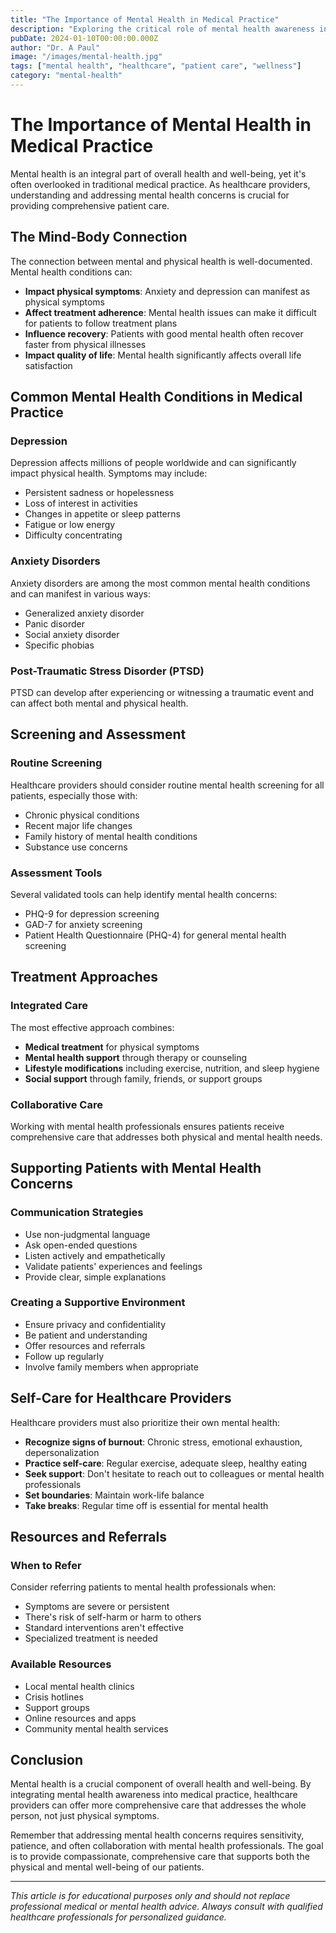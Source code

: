 ```yaml
---
title: "The Importance of Mental Health in Medical Practice"
description: "Exploring the critical role of mental health awareness in healthcare, its impact on patient outcomes, and strategies for healthcare providers to better support their patients."
pubDate: 2024-01-10T00:00:00.000Z
author: "Dr. A Paul"
image: "/images/mental-health.jpg"
tags: ["mental health", "healthcare", "patient care", "wellness"]
category: "mental-health"
---
```


# The Importance of Mental Health in Medical Practice

Mental health is an integral part of overall health and well-being, yet it's often overlooked in traditional medical practice. As healthcare providers, understanding and addressing mental health concerns is crucial for providing comprehensive patient care.

## The Mind-Body Connection

The connection between mental and physical health is well-documented. Mental health conditions can:

- **Impact physical symptoms**: Anxiety and depression can manifest as physical symptoms
- **Affect treatment adherence**: Mental health issues can make it difficult for patients to follow treatment plans
- **Influence recovery**: Patients with good mental health often recover faster from physical illnesses
- **Impact quality of life**: Mental health significantly affects overall life satisfaction

## Common Mental Health Conditions in Medical Practice

### Depression
Depression affects millions of people worldwide and can significantly impact physical health. Symptoms may include:
- Persistent sadness or hopelessness
- Loss of interest in activities
- Changes in appetite or sleep patterns
- Fatigue or low energy
- Difficulty concentrating

### Anxiety Disorders
Anxiety disorders are among the most common mental health conditions and can manifest in various ways:
- Generalized anxiety disorder
- Panic disorder
- Social anxiety disorder
- Specific phobias

### Post-Traumatic Stress Disorder (PTSD)
PTSD can develop after experiencing or witnessing a traumatic event and can affect both mental and physical health.

## Screening and Assessment

### Routine Screening
Healthcare providers should consider routine mental health screening for all patients, especially those with:
- Chronic physical conditions
- Recent major life changes
- Family history of mental health conditions
- Substance use concerns

### Assessment Tools
Several validated tools can help identify mental health concerns:
- PHQ-9 for depression screening
- GAD-7 for anxiety screening
- Patient Health Questionnaire (PHQ-4) for general mental health screening

## Treatment Approaches

### Integrated Care
The most effective approach combines:
- **Medical treatment** for physical symptoms
- **Mental health support** through therapy or counseling
- **Lifestyle modifications** including exercise, nutrition, and sleep hygiene
- **Social support** through family, friends, or support groups

### Collaborative Care
Working with mental health professionals ensures patients receive comprehensive care that addresses both physical and mental health needs.

## Supporting Patients with Mental Health Concerns

### Communication Strategies
- Use non-judgmental language
- Ask open-ended questions
- Listen actively and empathetically
- Validate patients' experiences and feelings
- Provide clear, simple explanations

### Creating a Supportive Environment
- Ensure privacy and confidentiality
- Be patient and understanding
- Offer resources and referrals
- Follow up regularly
- Involve family members when appropriate

## Self-Care for Healthcare Providers

Healthcare providers must also prioritize their own mental health:

- **Recognize signs of burnout**: Chronic stress, emotional exhaustion, depersonalization
- **Practice self-care**: Regular exercise, adequate sleep, healthy eating
- **Seek support**: Don't hesitate to reach out to colleagues or mental health professionals
- **Set boundaries**: Maintain work-life balance
- **Take breaks**: Regular time off is essential for mental health

## Resources and Referrals

### When to Refer
Consider referring patients to mental health professionals when:
- Symptoms are severe or persistent
- There's risk of self-harm or harm to others
- Standard interventions aren't effective
- Specialized treatment is needed

### Available Resources
- Local mental health clinics
- Crisis hotlines
- Support groups
- Online resources and apps
- Community mental health services

## Conclusion

Mental health is a crucial component of overall health and well-being. By integrating mental health awareness into medical practice, healthcare providers can offer more comprehensive care that addresses the whole person, not just physical symptoms.

Remember that addressing mental health concerns requires sensitivity, patience, and often collaboration with mental health professionals. The goal is to provide compassionate, comprehensive care that supports both the physical and mental well-being of our patients.

---

*This article is for educational purposes only and should not replace professional medical or mental health advice. Always consult with qualified healthcare professionals for personalized guidance.*
